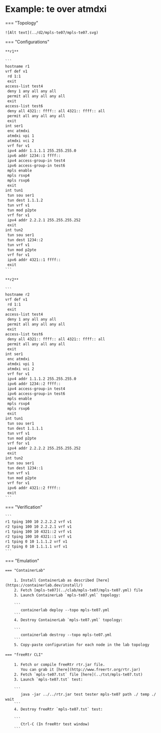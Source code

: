 # Example: te over atmdxi

=== "Topology"

    ![Alt text](../d2/mpls-te07/mpls-te07.svg)

=== "Configurations"

    **r1**

    ```
    hostname r1
    vrf def v1
     rd 1:1
     exit
    access-list test4
     deny 1 any all any all
     permit all any all any all
     exit
    access-list test6
     deny all 4321:: ffff:: all 4321:: ffff:: all
     permit all any all any all
     exit
    int ser1
     enc atmdxi
     atmdxi vpi 1
     atmdxi vci 2
     vrf for v1
     ipv4 addr 1.1.1.1 255.255.255.0
     ipv6 addr 1234::1 ffff::
     ipv4 access-group-in test4
     ipv6 access-group-in test6
     mpls enable
     mpls rsvp4
     mpls rsvp6
     exit
    int tun1
     tun sou ser1
     tun dest 1.1.1.2
     tun vrf v1
     tun mod p2pte
     vrf for v1
     ipv4 addr 2.2.2.1 255.255.255.252
     exit
    int tun2
     tun sou ser1
     tun dest 1234::2
     tun vrf v1
     tun mod p2pte
     vrf for v1
     ipv6 addr 4321::1 ffff::
     exit
    ```

    **r2**

    ```
    hostname r2
    vrf def v1
     rd 1:1
     exit
    access-list test4
     deny 1 any all any all
     permit all any all any all
     exit
    access-list test6
     deny all 4321:: ffff:: all 4321:: ffff:: all
     permit all any all any all
     exit
    int ser1
     enc atmdxi
     atmdxi vpi 1
     atmdxi vci 2
     vrf for v1
     ipv4 addr 1.1.1.2 255.255.255.0
     ipv6 addr 1234::2 ffff::
     ipv4 access-group-in test4
     ipv6 access-group-in test6
     mpls enable
     mpls rsvp4
     mpls rsvp6
     exit
    int tun1
     tun sou ser1
     tun dest 1.1.1.1
     tun vrf v1
     tun mod p2pte
     vrf for v1
     ipv4 addr 2.2.2.2 255.255.255.252
     exit
    int tun2
     tun sou ser1
     tun dest 1234::1
     tun vrf v1
     tun mod p2pte
     vrf for v1
     ipv6 addr 4321::2 ffff::
     exit
    ```

=== "Verification"

    ```
    r1 tping 100 10 2.2.2.2 vrf v1
    r2 tping 100 10 2.2.2.1 vrf v1
    r1 tping 100 10 4321::2 vrf v1
    r2 tping 100 10 4321::1 vrf v1
    r1 tping 0 10 1.1.1.2 vrf v1
    r2 tping 0 10 1.1.1.1 vrf v1
    ```

=== "Emulation"

    === "ContainerLab"

        1. Install ContainerLab as described [here](https://containerlab.dev/install/)  
        2. Fetch [mpls-te07](../clab/mpls-te07/mpls-te07.yml) file  
        3. Launch ContainerLab `mpls-te07.yml` topology:  

        ```
           containerlab deploy --topo mpls-te07.yml  
        ```
        4. Destroy ContainerLab `mpls-te07.yml` topology:  

        ```
           containerlab destroy --topo mpls-te07.yml  
        ```
        5. Copy-paste configuration for each node in the lab topology

    === "freeRtr CLI"

        1. Fetch or compile freeRtr rtr.jar file.  
           You can grab it [here](http://www.freertr.org/rtr.jar)  
        2. Fetch `mpls-te07.tst` file [here](../tst/mpls-te07.tst)  
        3. Launch `mpls-te07.tst` test:  

        ```
           java -jar ../../rtr.jar test tester mpls-te07 path ./ temp ./ wait
        ```
        4. Destroy freeRtr `mpls-te07.tst` test:  

        ```
           Ctrl-C (In freeRtr test window)
        ```


